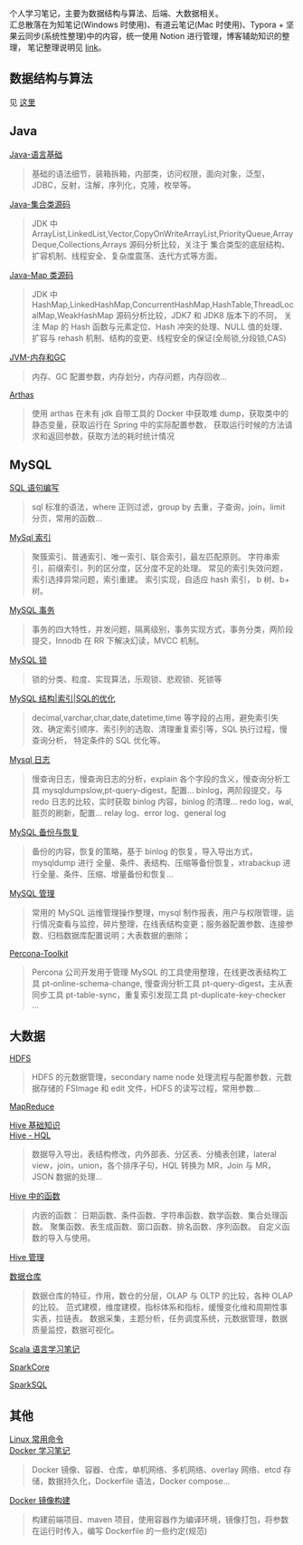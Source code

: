 个人学习笔记，主要为数据结构与算法、后端、大数据相关。  
汇总散落在为知笔记(Windows 时使用)、有道云笔记(Mac 时使用)、Typora + 坚果云同步(系统性整理)中的内容，统一使用 Notion 进行管理，博客辅助知识的整理， 笔记整理说明见 [link](https://www.notion.so/janhen/a7cba23355f648a89ebd455f4f985cd9)。

## 数据结构与算法
见 [这里](https://github.com/Janhen/dsal)

## Java
[Java-语言基础](https://www.notion.so/janhen/Java-126dbb015f1b4b12a4dbf59e53da96f1)
> 基础的语法细节，装箱拆箱，内部类，访问权限，面向对象，泛型，JDBC，反射，注解，序列化，克隆，枚举等。

[Java-集合类源码](https://www.notion.so/janhen/Java-13de9f29afb34f34bab5ae9e604eae77)  
> JDK 中 ArrayList,LinkedList,Vector,CopyOnWriteArrayList,PriorityQueue,ArrayDeque,Collections,Arrays 源码分析比较，关注于
> 集合类型的底层结构、扩容机制、线程安全、复杂度震荡、迭代方式等方面。

[Java-Map 类源码](https://www.notion.so/janhen/Java-Map-fe72eca8c00c49a39111d38dddefd92c)  
> JDK 中 HashMap,LinkedHashMap,ConcurrentHashMap,HashTable,ThreadLocalMap,WeakHashMap 源码分析比较，JDK7 和 JDK8 版本下的不同，
> 关注 Map 的 Hash 函数与元素定位、Hash 冲突的处理、NULL 值的处理、扩容与 rehash 机制、结构的变更、线程安全的保证(全局锁,分段锁,CAS)

[JVM-内存和GC](https://www.notion.so/janhen/JVM-GC-a5644802b46b4d34bdf95af864a16059)  
> 内存、GC 配置参数，内存划分，内存问题，内存回收...

[Arthas](https://www.notion.so/janhen/Arthas-1874b06e2d2b45b0a9ed9412ca1ddeb1)  
> 使用 arthas 在未有 jdk 自带工具的 Docker 中获取堆 dump，获取类中的静态变量，获取运行在 Spring 中的实际配置参数，
> 获取运行时候的方法请求和返回参数，获取方法的耗时统计情况

## MySQL
[SQL 语句编写](https://www.notion.so/janhen/SQL-af130cfc54d3463ab5bd08b77d51c12d)  
> sql 标准的语法，where 正则过滤，group by 去重，子查询，join，limit 分页，常用的函数...

[MySql 索引](https://www.notion.so/janhen/MySql-f1dd30907e1d45da92351a121a441446)   
> 聚簇索引、普通索引、唯一索引、联合索引，最左匹配原则。
> 字符串索引，前缀索引，列的区分度，区分度不足的处理。
> 常见的索引失效问题，索引选择异常问题，索引重建。
> 索引实现，自适应 hash 索引， b 树、b+ 树。

[MySQL 事务](https://www.notion.so/janhen/MySQL-1cc42fe5d18549d1a72a2dab6226342c)
> 事务的四大特性，并发问题，隔离级别，事务实现方式，事务分类，两阶段提交，Innodb 在 RR 下解决幻读，MVCC 机制。

[MySQL 锁](https://www.notion.so/janhen/MySQL-41e378ebba7349c5b3d9c18c1f505b62)
> 锁的分类、粒度、实现算法，乐观锁、悲观锁、死锁等

[MySQL 结构|索引|SQL的优化](https://www.notion.so/janhen/MySQL-SQL-678d9fce85cf4528b3e79b64e1ae8b6b)
> decimal,varchar,char,date,datetime,time 等字段的占用，避免索引失效、确定索引顺序、索引列的选取、清理重复索引等，SQL 执行过程，慢查询分析，
> 特定条件的 SQL 优化等。

[Mysql 日志](https://www.notionhttps://www.notion.so/janhen/MySQL-SQL-678d9fce85cf4528b3e79b64e1ae8b6b.so/janhen/Mysql-1f6ef9a1d4ad451db0066ed7af74cb01)  
> 慢查询日志，慢查询日志的分析，explain 各个字段的含义，慢查询分析工具 mysqldumpslow,pt-query-digest，配置...
> binlog，两阶段提交，与 redo 日志的比较，实时获取 binlog 内容，binlog 的清理...
> redo log，wal, 脏页的刷新，配置...
> relay log、error log、general log

[MySQL 备份与恢复](https://www.notion.so/janhen/MySQL-7fae8af4ddf149f1bfaa558f430c28d7)  
> 备份的内容，恢复的策略，基于 binlog 的恢复，导入导出方式，mysqldump 进行 全量、条件、表结构、压缩等备份恢复，xtrabackup 进行全量、条件、压缩、增量备份和恢复...

[MySQL 管理](https://www.notion.so/janhen/MySQL-d8fe7b26db344cb6b60a5d34ac8b2f91)
> 常用的 MySQL 运维管理操作整理，mysql 制作报表，用户与权限管理，运行情况查看与监控，碎片整理，在线表结构变更；服务器配置参数、连接参数、归档数据库配置说明；大表数据的删除；

[Percona-Toolkit](https://www.notion.so/janhen/Percona-Toolkit-e9ea157626d24777babdaacf2babd301)  
> Percona 公司开发用于管理 MySQL 的工具使用整理，在线更改表结构工具 pt-online-schema-change, 慢查询分析工具 pt-query-digest，主从表同步工具 
> pt-table-sync，重复索引发现工具 pt-duplicate-key-checker ...

## 大数据
[HDFS](https://www.notion.so/janhen/Hadoop-HDFS-e34843132aff4d839f9ace7d3e33c53c)  
> HDFS 的元数据管理，secondary name node 处理流程与配置参数，元数据存储的 FSImage 和 edit 文件，HDFS 的读写过程，常用参数...

[MapReduce](https://www.notion.so/janhen/Hadoop-MapReduce-335e290ddadf495b9c87145ca205c07d)
  
[Hive 基础知识](https://www.notion.so/janhen/Hive-48d40c2239fc44568abc8dd340324d0f)  
[Hive - HQL](https://www.notion.so/janhen/Hive-HQL-a2e5e48a5e7743378c07c610e504ae21)  
> 数据导入导出，表结构修改，内外部表、分区表、分桶表创建，lateral view，join，union，各个排序子句，HQL 转换为 MR，Join 与 MR，JSON 数据的处理...

[Hive 中的函数](https://www.notion.so/janhen/Hive-07129ed27e8845c2b7ec7af785eea19f)  
> 内嵌的函数： 日期函数、条件函数、字符串函数、数学函数、集合处理函数。
> 聚集函数、表生成函数、窗口函数、排名函数、序列函数。
> 自定义函数的导入与使用。

[Hive 管理](https://www.notion.so/janhen/Hive-5106f099c6494252a24040383b09641b)  

[数据仓库](https://www.notion.so/janhen/9e989680fb0246b9b09cd799f5e9a5fc)  
> 数据仓库的特征，作用，数仓的分层，OLAP 与 OLTP 的比较，各种 OLAP 的比较。
> 范式建模，维度建模，指标体系和指标，缓慢变化维和周期性事实表，拉链表。
> 数据采集，主题分析，任务调度系统，元数据管理，数据质量监控，数据可视化。

[Scala 语言学习笔记](https://www.notion.so/janhen/Scala-e42fbae5e80b41fd9e9979c8cbce229b)  

[SparkCore](https://www.notion.so/janhen/SparkCore-54457ccfa35045288bb3b3689c931f68)  

[SparkSQL](https://www.notion.so/janhen/SparkSQL-5db6b2b73e474e7bbc1314f5a32ba830)  

## 其他
[Linux 常用命令](https://www.notion.so/janhen/Linux-7993a60a6636411484c0832795383d2e)  
[Docker 学习笔记](https://www.notion.so/janhen/Docker-22568256c6894b879f587ca34358af39)
> Docker 镜像、容器、仓库，单机网络、多机网络、overlay 网络、etcd 存储，数据持久化，Dockerfile 语法，Docker compose...  

[Docker 镜像构建](https://www.notion.so/janhen/Docker-b6d1d65453934331933244d8c9504d2e)  
> 构建前端项目、maven 项目，使用容器作为编译环境，镜像打包，将参数在运行时传入，编写 Dockerfile 的一些约定(规范)
